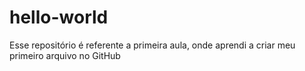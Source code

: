 # hello-world

Esse repositório é referente a primeira aula, onde aprendi a criar meu primeiro arquivo no GitHub
